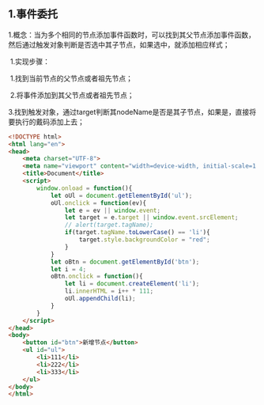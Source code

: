 ## 1.事件委托

​	1.概念：当为多个相同的节点添加事件函数时，可以找到其父节点添加事件函数，然后通过触发对象判断是否选中其子节点，如果选中，就添加相应样式；

​	1.实现步骤：

​		1.找到当前节点的父节点或者祖先节点；

​		2.将事件添加到其父节点或者祖先节点；

​		3.找到触发对象，通过target判断其nodeName是否是其子节点，如果是，直接将要执行的戴码添加上去；

```html
<!DOCTYPE html>
<html lang="en">
<head>
    <meta charset="UTF-8">
    <meta name="viewport" content="width=device-width, initial-scale=1.0">
    <title>Document</title>
    <script>
        window.onload = function(){
            let oUl = document.getElementById('ul');
            oUl.onclick = function(ev){
                let e = ev || window.event;
                let target = e.target || window.event.srcElement;
                // alert(target.tagName);
                if(target.tagName.toLowerCase() == 'li'){
                    target.style.backgroundColor = "red";
                }
            }
            let oBtn = document.getElementById('btn');
            let i = 4;
            oBtn.onclick = function(){
                let li = document.createElement('li');
                li.innerHTML = i++ * 111;
                oUl.appendChild(li);
            }
        }
    </script>
</head>
<body>
    <button id="btn">新增节点</button>
    <ul id="ul">
        <li>111</li>
        <li>222</li>
        <li>333</li>
    </ul>
</body>
</html>
```

